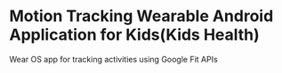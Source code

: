 # Motion Tracking Wearable Android Application for Kids(Kids Health)

Wear OS app for tracking activities using Google Fit APIs
